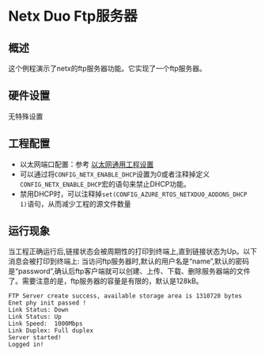 # Netx Duo Ftp服务器

## 概述

这个例程演示了netx的ftp服务器功能。它实现了一个ftp服务器。

## 硬件设置

无特殊设置

## 工程配置
- 以太网端口配置：参考 [以太网通用工程设置](../../../../lwip/doc/Ethernet_Common_Project_Settings_zh.md)
- 可以通过将`CONFIG_NETX_ENABLE_DHCP`设置为0或者注释掉定义`CONFIG_NETX_ENABLE_DHCP`宏的语句来禁止DHCP功能。
- 禁用DHCP时，可以注释掉`set(CONFIG_AZURE_RTOS_NETXDUO_ADDONS_DHCP 1)`语句，从而减少工程的源文件数量

## 运行现象

当工程正确运行后,链接状态会被周期性的打印到终端上,直到链接状态为Up。以下消息会被打印到终端上:
当访问ftp服务器时,默认的用户名是“name”,默认的密码是“password”,确认后ftp客户端就可以创建、上传、下载、删除服务器端的文件了。需要注意的是，ftp服务器的容量是有限的，默认是128kB。

```console
FTP Server create success, available storage area is 1310720 bytes
Enet phy init passed !
Link Status: Down
Link Status: Up
Link Speed:  1000Mbps
Link Duplex: Full duplex
Server started!
Logged in!
```
